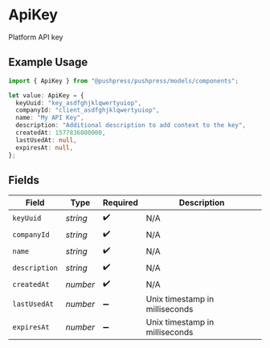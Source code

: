 # ApiKey

Platform API key

## Example Usage

```typescript
import { ApiKey } from "@pushpress/pushpress/models/components";

let value: ApiKey = {
  keyUuid: "key_asdfghjklqwertyuiop",
  companyId: "client_asdfghjklqwertyuiop",
  name: "My API Key",
  description: "Additional description to add context to the key",
  createdAt: 1577836800000,
  lastUsedAt: null,
  expiresAt: null,
};
```

## Fields

| Field                          | Type                           | Required                       | Description                    |
| ------------------------------ | ------------------------------ | ------------------------------ | ------------------------------ |
| `keyUuid`                      | *string*                       | :heavy_check_mark:             | N/A                            |
| `companyId`                    | *string*                       | :heavy_check_mark:             | N/A                            |
| `name`                         | *string*                       | :heavy_check_mark:             | N/A                            |
| `description`                  | *string*                       | :heavy_check_mark:             | N/A                            |
| `createdAt`                    | *number*                       | :heavy_check_mark:             | N/A                            |
| `lastUsedAt`                   | *number*                       | :heavy_minus_sign:             | Unix timestamp in milliseconds |
| `expiresAt`                    | *number*                       | :heavy_minus_sign:             | Unix timestamp in milliseconds |